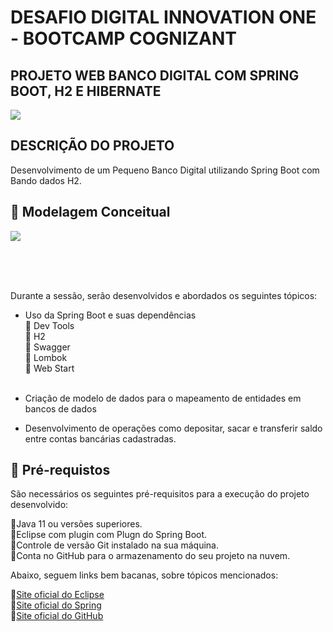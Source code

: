 # DESAFIO DIGITAL INNOVATION ONE - BOOTCAMP COGNIZANT

<h2> PROJETO WEB BANCO DIGITAL COM SPRING BOOT, H2 E HIBERNATE </h2>

<img src="http://img.shields.io/static/v1?label=STATUS&message=DESENVOLVIMENTO&color=GREEN&style=for-the-badge"/>


<h2>DESCRIÇÃO DO PROJETO</h2>

Desenvolvimento de um Pequeno Banco Digital utilizando Spring Boot com Bando dados H2.

<h2>
🛑 Modelagem Conceitual
</h2>

<img src="https://github.com/Francis-Souza/banco_digital/blob/master/img/mc_banco_digital.png"/>

<br><br><br>

Durante a sessão, serão desenvolvidos e abordados os seguintes tópicos:

* Uso da Spring Boot e suas dependências<br>
 🔸 Dev Tools<br>
 🔸 H2<br>
 🔸 Swagger<br>
 🔸 Lombok<br>
 🔸 Web Start<br><br>
 
 * Criação de modelo de dados para o mapeamento de entidades em bancos de dados <br>
 * Desenvolvimento de operações como depositar, sacar e transferir saldo entre contas bancárias cadastradas.<br>

<h2>
🛑 Pré-requistos
</h2>

São necessários os seguintes pré-requisitos para a execução do projeto desenvolvido:
<p>
🔹Java 11 ou versões superiores.<br>
🔹Eclipse com plugin com Plugn do Spring Boot.<br>
🔹Controle de versão Git instalado na sua máquina.<br>
🔹Conta no GitHub para o armazenamento do seu projeto na nuvem.<br>
</p>

Abaixo, seguem links bem bacanas, sobre tópicos mencionados:


🔹[Site oficial do Eclipse](https://www.eclipse.org/)<br>
🔹[Site oficial do Spring](https://spring.io/)<br>
🔹[Site oficial do GitHub](http://github.com/)<br>

